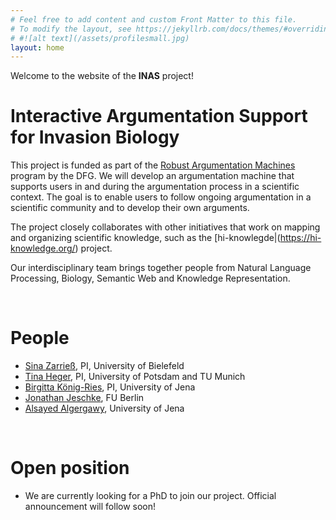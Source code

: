```yaml
---
# Feel free to add content and custom Front Matter to this file.
# To modify the layout, see https://jekyllrb.com/docs/themes/#overriding-theme-defaults
# #![alt text](/assets/profilesmall.jpg)  
layout: home
---
```



Welcome to the website of the **INAS** project! 

# Interactive Argumentation Support for Invasion Biology

This project is funded as part of the [Robust Argumentation Machines](http://www.spp-ratio.de/) program by the DFG. We will develop an argumentation machine that supports users in and during the argumentation process in a scientific context. The goal is to enable users to follow ongoing argumentation in a scientific community and to develop their own arguments.

The project closely collaborates with other initiatives that work on mapping and organizing scientific knowledge, such as the [hi-knowlegde|(https://hi-knowledge.org/) project.

Our interdisciplinary team brings together people from Natural Language Processing, Biology, Semantic Web and Knowledge Representation.

<br/>

# People

* [Sina Zarrieß](https://sinazarriess.github.io/), PI, University of Bielefeld
* [Tina Heger](https://www.tinaheger.de/), PI, University of Potsdam and TU Munich
* [Birgitta König-Ries](https://fusion.cs.uni-jena.de/fusion/members/birgitta-konig-ries/), PI, University of Jena
* [Jonathan Jeschke](https://www.bcp.fu-berlin.de/biologie/arbeitsgruppen/zoologie/ag_jeschke/mitarbeiter/jeschke/index.html), FU Berlin 
* [Alsayed Algergawy](https://fusion.cs.uni-jena.de/fusion/members/alsayed-algergawy/), University of Jena

<br/>

# Open position

* We are currently looking for a PhD to join our project. Official announcement will follow soon!




<!--
### News
**23 Sep 2020**:
-->
<!-- This is a comment in markdown -->
